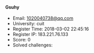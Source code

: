 #### Gsuhy  

* Email: 1020040738@qq.com  
* University: cuit  
* Register Time: 2018-03-02 22:45:16  
* Register IP: 183.221.76.133  
* Score: 0  
* Solved challenges: 
